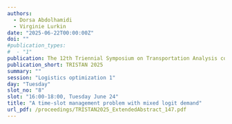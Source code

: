 ```yaml
---
authors:
  - Dorsa Abdolhamidi
  - Virginie Lurkin
date: "2025-06-22T00:00:00Z"
doi: ""
#publication_types:
#  - "1"
publication: The 12th Triennial Symposium on Transportation Analysis conference
publication_short: TRISTAN 2025
summary: ""
session: "Logistics optimization 1"
day: "Tuesday"
slot_no: "8"
slot: "16:00-18:00, Tuesday June 24"
title: "A time-slot management problem with mixed logit demand"
url_pdf: /proceedings/TRISTAN2025_ExtendedAbstract_147.pdf
---
```

